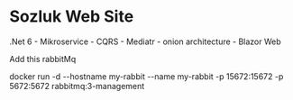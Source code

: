 # Sozluk Web Site
.Net 6 - Mikroservice - CQRS - Mediatr - onion architecture - Blazor Web 


Add this rabbitMq

docker run -d --hostname my-rabbit --name my-rabbit -p 15672:15672 -p  5672:5672 rabbitmq:3-management
